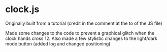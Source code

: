 # clock.js

Originally built from a tutorial (credit in the comment at the to of the JS file)

Made some changes to the code to prevent a graphical glitch when the clock hands cross 12.
Also made a few stylistic changes to the light/dark mode button (added log and changed positioning)
